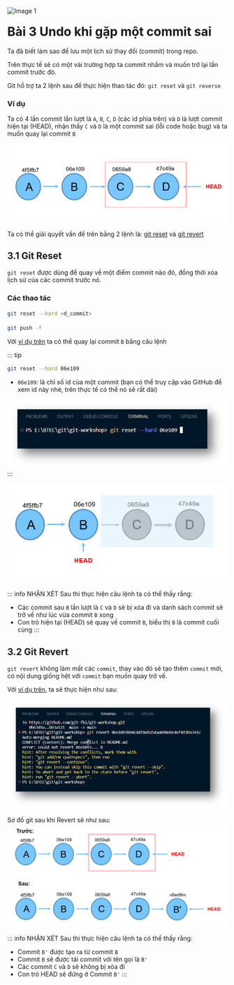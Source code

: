 <img src="https://count-viewer.vercel.app//api/blog/view?url=https://davisupers.web.app/github/session3.html" alt="Image 1" style="float: left">

# Bài 3 Undo khi gặp một commit sai

Ta đã biết làm sao để lưu một lịch sử thay đổi (commit) trong repo.

Trên thực tế sẽ có một vài trường hợp ta commit nhầm và muốn trở lại lần commit trước đó.

Git hỗ trợ ta 2 lệnh sau để thực hiện thao tác đó:     `git reset` và `git reverse`

### Ví dụ
Ta có 4 lần commit lần lượt là `A`, `B`, `C`, `D` (các id phía trên) và `D` là lượt commit hiện tại (HEAD), nhận thấy `C` và `D` là một commit sai (lỗi code hoặc bug) và ta muốn quay lại commit `B`

![Tạo repo GitHub](https://github.com/dangtranhuu/images/blob/main/angurvad/github/session3/pic1.1.png?raw=true)

Ta có thể giải quyết vấn đề trên bằng 2 lệnh là: [git reset](/github/session3.html#_3-1-git-reset) và [git revert](/session3.html#_3-2-git-revert)
## 3.1 Git Reset

`git reset` được dùng để quay về một điểm commit nào đó, đồng thời xóa lịch sử của các commit trước nó.

### Các thao tác 

```bash
git reset --hard <d_commit>

git push -f
```

Với [ví dụ trên](/github/session3.html#vi-du) ta có thể quay lại commit `B` bằng câu lệnh

::: tip
```bash
git reset --hard 06e109
```
- `06e109`: là chỉ số id của một commit (bạn có thể truy cập vào GitHub để xem id này nhé, trên thực tế có thể nó sẽ rất dài) 

![Tạo repo GitHub](https://github.com/dangtranhuu/images/blob/main/angurvad/github/session3/pic2.1.png?raw=true)
:::



![Tạo repo GitHub](https://github.com/dangtranhuu/images/blob/main/angurvad/github/session3/pic2.4.png?raw=true)

::: info NHẬN XÉT
Sau thi thực hiện câu lệnh ta có thể thấy rằng:

- Các commit sau `B` lần lượt là `C` và `D` sẽ bị xóa đi và danh sách commit sẽ trở về như lúc vừa commit `B` xong
- Con trỏ hiện tại (HEAD) sẽ quay về commit `B`, biểu thị `B` là commit cuối cùng
:::

## 3.2 Git Revert

`git revert` không làm mất các `commit`, thay vào đó sẽ tạo thêm `commit` mới, có nội dung giống hệt với `commit` bạn muốn quay trở về.

Với [ví dụ trên](/github/session3.html#vi-du), ta sẽ thực hiện như sau:

![Tạo repo GitHub](https://github.com/dangtranhuu/images/blob/main/angurvad/github/session3/pic3.png?raw=true)

Sơ đồ git sau khi Revert sẽ như sau:
![Tạo repo GitHub](https://github.com/dangtranhuu/images/blob/main/angurvad/github/session3/pic3.2.png?raw=true)

::: info NHẬN XÉT
Sau thi thực hiện câu lệnh ta có thể thấy rằng:

- Commit `B'` được tạo ra từ commit `B`
- Commit `B` sẽ được tái commit với tên gọi là `B'`
- Các commit `C` và `D` sẽ không bị xóa đi
- Con trỏ HEAD sẽ đứng ở Commit `B'`
:::









